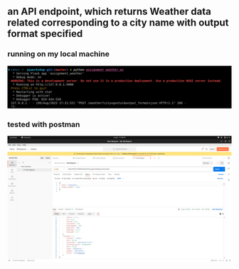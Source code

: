 ## an API endpoint, which returns Weather data related corresponding to a city name with output format specified

### running on my local machine

![image running python file on localhost](https://github.com/m4h4nk4l1/verloop-assignment/blob/main/local_machine.png?raw=true)

### tested with postman

![image testing python file on postman](https://github.com/m4h4nk4l1/verloop-assignment/blob/main/postman.png?raw=true)